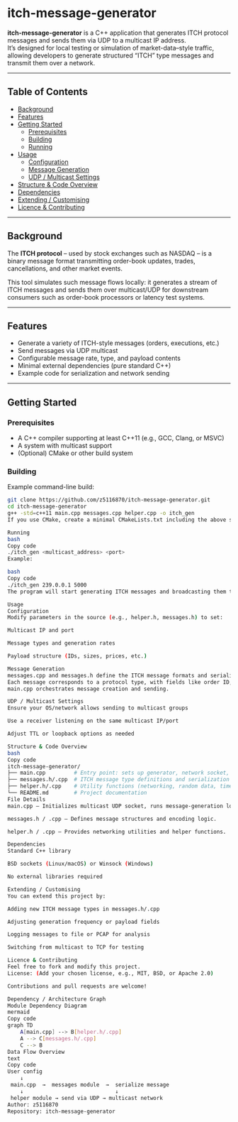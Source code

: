 # itch-message-generator

**itch-message-generator** is a C++ application that generates ITCH protocol messages and sends them via UDP to a multicast IP address.  
It’s designed for local testing or simulation of market-data–style traffic, allowing developers to generate structured “ITCH” type messages and transmit them over a network.

---

## Table of Contents
- [Background](#background)
- [Features](#features)
- [Getting Started](#getting-started)
  - [Prerequisites](#prerequisites)
  - [Building](#building)
  - [Running](#running)
- [Usage](#usage)
  - [Configuration](#configuration)
  - [Message Generation](#message-generation)
  - [UDP / Multicast Settings](#udp--multicast-settings)
- [Structure & Code Overview](#structure--code-overview)
- [Dependencies](#dependencies)
- [Extending / Customising](#extending--customising)
- [Licence & Contributing](#licence--contributing)

---

## Background

The **ITCH protocol** – used by stock exchanges such as NASDAQ – is a binary message format transmitting order-book updates, trades, cancellations, and other market events.  

This tool simulates such message flows locally: it generates a stream of ITCH messages and sends them over multicast/UDP for downstream consumers such as order-book processors or latency test systems.

---

## Features

- Generate a variety of ITCH-style messages (orders, executions, etc.)
- Send messages via UDP multicast
- Configurable message rate, type, and payload contents
- Minimal external dependencies (pure standard C++)
- Example code for serialization and network sending

---

## Getting Started

### Prerequisites

- A C++ compiler supporting at least C++11 (e.g., GCC, Clang, or MSVC)
- A system with multicast support
- (Optional) CMake or other build system

### Building

Example command-line build:

```bash
git clone https://github.com/z5116870/itch-message-generator.git
cd itch-message-generator
g++ -std=c++11 main.cpp messages.cpp helper.cpp -o itch_gen
If you use CMake, create a minimal CMakeLists.txt including the above sources.

Running
bash
Copy code
./itch_gen <multicast_address> <port>
Example:

bash
Copy code
./itch_gen 239.0.0.1 5000
The program will start generating ITCH messages and broadcasting them to the provided multicast address and port.

Usage
Configuration
Modify parameters in the source (e.g., helper.h, messages.h) to set:

Multicast IP and port

Message types and generation rates

Payload structure (IDs, sizes, prices, etc.)

Message Generation
messages.cpp and messages.h define the ITCH message formats and serialization logic.
Each message corresponds to a protocol type, with fields like order ID, timestamp, and price.
main.cpp orchestrates message creation and sending.

UDP / Multicast Settings
Ensure your OS/network allows sending to multicast groups

Use a receiver listening on the same multicast IP/port

Adjust TTL or loopback options as needed

Structure & Code Overview
bash
Copy code
itch-message-generator/
├── main.cpp         # Entry point: sets up generator, network socket, loop
├── messages.h/.cpp  # ITCH message type definitions and serialization
├── helper.h/.cpp    # Utility functions (networking, random data, timestamps)
└── README.md        # Project documentation
File Details
main.cpp – Initializes multicast UDP socket, runs message-generation loop.

messages.h / .cpp – Defines message structures and encoding logic.

helper.h / .cpp – Provides networking utilities and helper functions.

Dependencies
Standard C++ library

BSD sockets (Linux/macOS) or Winsock (Windows)

No external libraries required

Extending / Customising
You can extend this project by:

Adding new ITCH message types in messages.h/.cpp

Adjusting generation frequency or payload fields

Logging messages to file or PCAP for analysis

Switching from multicast to TCP for testing

Licence & Contributing
Feel free to fork and modify this project.
License: (Add your chosen license, e.g., MIT, BSD, or Apache 2.0)

Contributions and pull requests are welcome!

Dependency / Architecture Graph
Module Dependency Diagram
mermaid
Copy code
graph TD
    A[main.cpp] --> B[helper.h/.cpp]
    A --> C[messages.h/.cpp]
    C --> B
Data Flow Overview
text
Copy code
User config
    ↓
 main.cpp  →  messages module  →  serialize message
    ↓                             ↓
 helper module → send via UDP → multicast network
Author: z5116870
Repository: itch-message-generator

